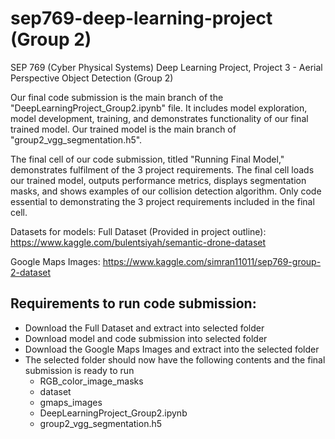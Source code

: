 # sep769-deep-learning-project (Group 2)
SEP 769 (Cyber Physical Systems) Deep Learning Project, Project 3 - Aerial Perspective Object Detection (Group 2)

Our final code submission is the main branch of the "DeepLearningProject_Group2.ipynb" file. It includes model exploration, model development, training, and demonstrates functionality of our final trained model. Our trained model is the main branch of "group2_vgg_segmentation.h5".

The final cell of our code submission, titled "Running Final Model," demonstrates fulfilment of the 3 project requirements. The final cell loads our trained model, outputs performance metrics, displays segmentation masks, and shows examples of our collision detection algorithm. Only code essential to demonstrating the 3 project requirements included in the final cell.


Datasets for models:
Full Dataset (Provided in project outline): https://www.kaggle.com/bulentsiyah/semantic-drone-dataset

Google Maps Images: https://www.kaggle.com/simran11011/sep769-group-2-dataset


## Requirements to run code submission:
* Download the Full Dataset and extract into selected folder
* Download model and code submission into selected folder
* Download the Google Maps Images and extract into the selected folder
* The selected folder should now have the following contents and the final submission is ready to run
  * RGB_color_image_masks
  * dataset
  * gmaps_images
  * DeepLearningProject_Group2.ipynb
  * group2_vgg_segmentation.h5

